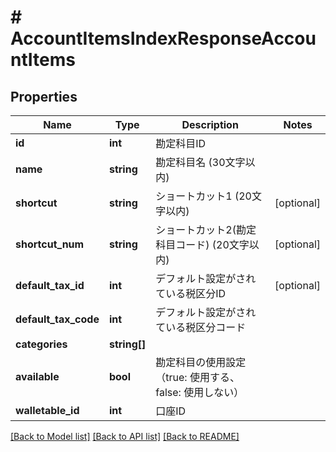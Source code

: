 # # AccountItemsIndexResponseAccountItems

## Properties

Name | Type | Description | Notes
------------ | ------------- | ------------- | -------------
**id** | **int** | 勘定科目ID | 
**name** | **string** | 勘定科目名 (30文字以内) | 
**shortcut** | **string** | ショートカット1 (20文字以内) | [optional] 
**shortcut_num** | **string** | ショートカット2(勘定科目コード) (20文字以内) | [optional] 
**default_tax_id** | **int** | デフォルト設定がされている税区分ID | [optional] 
**default_tax_code** | **int** | デフォルト設定がされている税区分コード | 
**categories** | **string[]** |  | 
**available** | **bool** | 勘定科目の使用設定（true: 使用する、false: 使用しない） | 
**walletable_id** | **int** | 口座ID | 

[[Back to Model list]](../../README.md#documentation-for-models) [[Back to API list]](../../README.md#documentation-for-api-endpoints) [[Back to README]](../../README.md)


